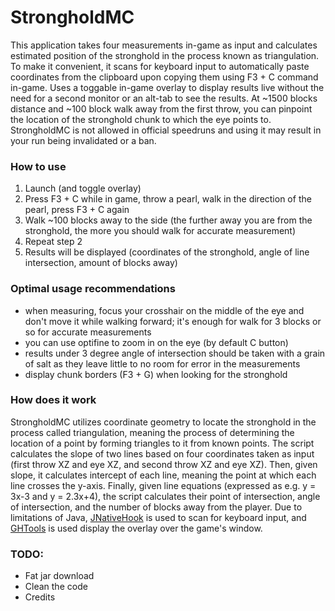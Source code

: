 # StrongholdMC

This application takes four measurements in-game as input and calculates estimated position of the stronghold in the process known as triangulation. 
To make it convenient, it scans for keyboard input to automatically paste coordinates from the clipboard upon copying them using F3 + C command in-game.
Uses a toggable in-game overlay to display results live without the need for a second monitor or an alt-tab to see the results.
At ~1500 blocks distance and ~100 block walk away from the first throw, you can pinpoint the location of the stronghold chunk to which the eye points to.
StrongholdMC is not allowed in official speedruns and using it may result in your run being invalidated or a ban.

### How to use
1. Launch (and toggle overlay)
2. Press F3 + C while in game, throw a pearl, walk in the direction of the pearl, press F3 + C again
3. Walk ~100 blocks away to the side (the further away you are from the stronghold, the more you should walk for accurate measurement)
4. Repeat step 2
5. Results will be displayed (coordinates of the stronghold, angle of line intersection, amount of blocks away)

### Optimal usage recommendations
- when measuring, focus your crosshair on the middle of the eye and don't move it while walking forward; it's enough for walk for 3 blocks or so for accurate measurements
- you can use optifine to zoom in on the eye (by default C button)
- results under 3 degree angle of intersection should be taken with a grain of salt as they leave little to no room for error in the measurements
- display chunk borders (F3 + G) when looking for the stronghold

### How does it work
StrongholdMC utilizes coordinate geometry to locate the stronghold in the process called triangulation, meaning the process of determining the location of a point by forming triangles to it from known points. The script calculates the slope of two lines based on four coordinates taken as input (first throw XZ and eye XZ, and second throw XZ and eye XZ). Then, given slope, it calculates intercept of each line, meaning the point at which each line crosses the y-axis. Finally, given line equations (expressed as e.g. y = 3x-3 and y = 2.3x+4), the script calculates their point of intersection, angle of intersection, and the number of blocks away from the player. Due to limitations of Java, [JNativeHook](https://github.com/kwhat/jnativehook) is used to scan for keyboard input, and [GHTools](https://github.com/Erarnitox/java-game-hacking) is used display the overlay over the game's window.

### TODO:
- Fat jar download
- Clean the code
- Credits
